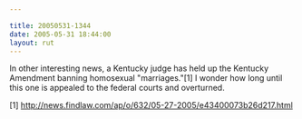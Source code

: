 ```yaml
---

title: 20050531-1344
date: 2005-05-31 18:44:00
layout: rut
---
```


<p>In other interesting news, a Kentucky judge has held up the
Kentucky Amendment banning homosexual "marriages."[1] I wonder
how long until this one is appealed to the federal courts and
overturned.</p>

[1] http://news.findlaw.com/ap/o/632/05-27-2005/e43400073b26d217.html

